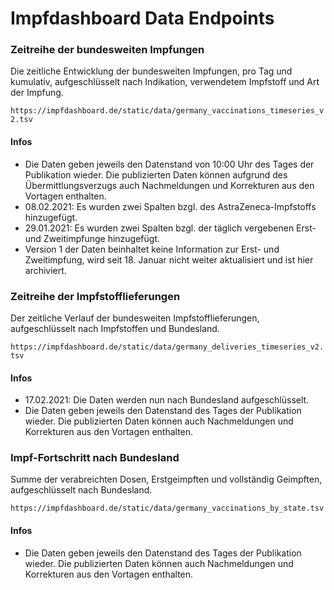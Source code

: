 # Impfdashboard Data Endpoints

### Zeitreihe der bundesweiten Impfungen

Die zeitliche Entwicklung der bundesweiten Impfungen, pro Tag und kumulativ, aufgeschlüsselt nach Indikation, verwendetem Impfstoff und Art der Impfung.

```https://impfdashboard.de/static/data/germany_vaccinations_timeseries_v2.tsv```

#### Infos
* Die Daten geben jeweils den Datenstand von 10:00 Uhr des Tages der Publikation wieder. Die publizierten Daten können aufgrund des Übermittlungsverzugs auch Nachmeldungen und Korrekturen aus den Vortagen enthalten.
* 08.02.2021: Es wurden zwei Spalten bzgl. des AstraZeneca-Impfstoffs hinzugefügt.
* 29.01.2021: Es wurden zwei Spalten bzgl. der täglich vergebenen Erst- und Zweitimpfunge hinzugefügt.
* Version 1 der Daten beinhaltet keine Information zur Erst- und Zweitimpfung, wird seit 18. Januar nicht weiter aktualisiert und ist hier archiviert.

### Zeitreihe der Impfstofflieferungen

Der zeitliche Verlauf der bundesweiten Impfstofflieferungen, aufgeschlüsselt nach Impfstoffen und Bundesland.

```https://impfdashboard.de/static/data/germany_deliveries_timeseries_v2.tsv```

#### Infos
* 17.02.2021: Die Daten werden nun nach Bundesland aufgeschlüsselt.
* Die Daten geben jeweils den Datenstand des Tages der Publikation wieder. Die publizierten Daten können auch Nachmeldungen und Korrekturen aus den Vortagen enthalten.

### Impf-Fortschritt nach Bundesland

Summe der verabreichten Dosen, Erstgeimpften und vollständig Geimpften, aufgeschlüsselt nach Bundesland.

```https://impfdashboard.de/static/data/germany_vaccinations_by_state.tsv```

#### Infos
* Die Daten geben jeweils den Datenstand des Tages der Publikation wieder. Die publizierten Daten können auch Nachmeldungen und Korrekturen aus den Vortagen enthalten.
